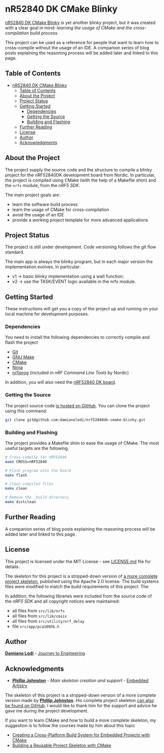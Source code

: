 # nR52840 DK CMake Blinky

[nR52840 DK CMake Blinky](https://github.com/damianolodi/nrf52840dk-cmake-blinky) is yet another blinky project, but it was created with a clear goal in mind: *learning the usage of CMake and the cross-compilation build process.*

This project can be used as a reference for people that want to learn how to cross-compile without the usage of an IDE. A companion series of blog posts explaining the reasoning process will be added later and linked to this page.

## Table of Contents

- [nR52840 DK CMake Blinky](#nr52840-dk-cmake-blinky)
  - [Table of Contents](#table-of-contents)
  - [About the Project](#about-the-project)
  - [Project Status](#project-status)
  - [Getting Started](#getting-started)
    - [Dependencies](#dependencies)
    - [Getting the Source](#getting-the-source)
    - [Building and Flashing](#building-and-flashing)
  - [Further Reading](#further-reading)
  - [License](#license)
  - [Author](#author)
  - [Acknowledgments](#acknowledgments)

## About the Project

The project supply the source code and the structure to compile a blinky project for the nRF52840DK development board from Nordic. In particular, the project is compiled using CMake (with the help of a Makefile shim) and the `nrfx` module, from the *nRF5 SDK*.

The main project goals are:

- learn the software build process
- learn the usage of CMake for cross-compilation
- avoid the usage of an IDE
- provide a working project template for more advanced applications

## Project Status

The project is still under development. Code versioning follows the git flow standard.

The main app is always the blinky program, but in each major version the implementation evolves. In particular:

- v1 &rarr; basic blinky implementation using a wait function;
- v2 &rarr; use the TASK/EVENT logic available in the nrfx module.

## Getting Started

These instructions will get you a copy of the project up and running on your local machine for development purposes.

### Dependencies

You need to install the following dependencies to correctly compile and flash the project

- [Git](https://git-scm.com/)
- [GNU Make](https://www.gnu.org/software/make/manual/make.html)
- [CMake](https://cmake.org/)
- [Ninja](https://ninja-build.org/)
- [nrfjprog](https://www.nordicsemi.com/Products/Development-tools/nRF-Command-Line-Tools) (included in *nRF Command Line Tools* by Nordic)

In addition, you will also need the [nRF52840 DK board](https://www.nordicsemi.com/Products/Development-hardware/nrf52840-dk).

### Getting the Source

The project source code [is hosted on GitHub](https://github.com/damianolodi/nrf52840dk-cmake-blinky). You can clone the project using this command:

```bash
git clone git@github.com:damianolodi/nrf52840dk-cmake-blinky.git
```

### Building and Flashing

The project provides a Makefile shim to ease the usage of CMake. The most useful targets are the following.

```bash
# Cross-compile for nRF52840
make CROSS=nRF52840

# Flash program onto the board
make flash

# Clean compiled files
make clean

# Remove the _build directory
make distclean
```

## Further Reading

A companion series of blog posts explaining the reasoning process will be added later and linked to this page.

## License

This project is licensed under the MIT License - see [LICENSE.md](LICENSE.md) file for details.

The skeleton for this project is a stripped-down version of [a more complete project skeleton](https://github.com/embeddedartistry/cmake-project-skeleton), published using the Apache 2.0 license. The build systems files were modified to match the build requirements of this project. The

In addition, the following libraries were included from the source code of the *nRF5 SDK* and all copyright notices were maintained:

- all files from `src/lib/nrfx`
- all files from `src/lib/cmsis`
- all files from `src/utility/nrf_delay`
- file `src/app/pca10056.h`

## Author

**[Damiano Lodi](https://www.damianolodi.com/)** - [Journey to Engineering](https://www.journeytoengineering.com/)

## Acknowledgments

- **[Phillip Johnston](https://github.com/phillipjohnston)** - *Main skeleton creation and support* - [Embedded Artistry](https://github.com/embeddedartistry)

The skeleton of this project is a stripped-down version of a more complete version made by **[Phillip Johnston](https://github.com/phillipjohnston)**. His complete project skeleton [can also be found on GitHub](https://github.com/embeddedartistry/cmake-project-skeleton). I would like to thank him for the support and advice he gave me during the project development.

If you want to learn CMake and how to build a more complete skeleton, my suggestion is to follow the courses made by him about this topic

- [Creating a Cross-Platform Build System for Embedded Projects with CMake](https://embeddedartistry.com/course/creating-a-cross-platform-build-system-for-embedded-projects-with-cmake/)
- [Building a Reusable Project Skeleton with CMake](https://embeddedartistry.com/course/building-a-reusable-project-skeleton-with-cmake/)
